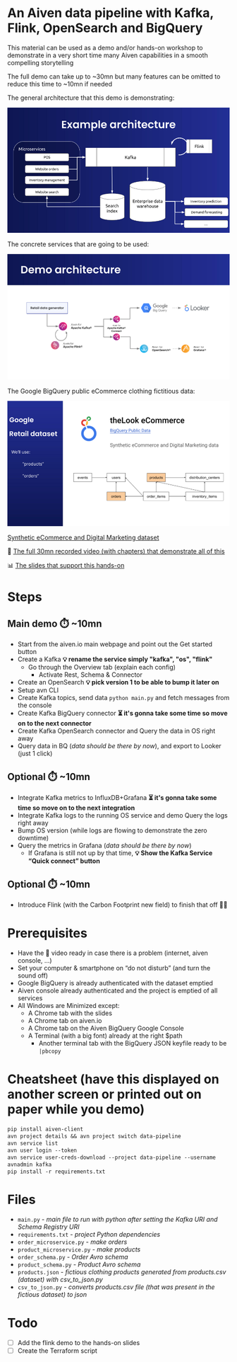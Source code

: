 # An Aiven data pipeline with Kafka, Flink, OpenSearch and BigQuery
This material can be used as a demo and/or hands-on workshop to demonstrate in a very short time many Aiven capabilities in a smooth compelling storytelling

The full demo can take up to ~30mn but many features can be omitted to reduce this time to ~10mn if needed

The general architecture that this demo is demonstrating:

![General Architecture](images/general-architecture.png)

The concrete services that are going to be used:

![Service Architecture](images/service-architecture.png)

The Google BigQuery public eCommerce clothing fictitious data:

![Google BigQuery public data](images/bq-public-data.png)

[Synthetic eCommerce and Digital Marketing dataset](https://console.cloud.google.com/marketplace/product/bigquery-public-data/thelook-ecommerce)

🎥 [The full 30mn recorded video (with chapters) that demonstrate all of this](https://video.aiven.io/watch/EDTGU4NXhYRcaHqTdGpkgS?)

📊 [The slides that support this hands-on](https://docs.google.com/presentation/d/1plMjAsLd5FfGJOJm6LiBPvBCDv3l1IPSGAolPG4f7C8/edit?usp=sharing)

# Steps
## Main demo ⏱️ ~10mn
- Start from the aiven.io main webpage and point out the Get started button
- Create a Kafka **💡 rename the service simply "kafka", "os", "flink"**
  - Go through the Overview tab (explain each config)
    - Activate Rest, Schema & Connector
- Create an OpenSearch **💡 pick version 1 to be able to bump it later on**
- Setup avn CLI
- Create Kafka topics, send data `python main.py` and fetch messages from the console
- Create Kafka BigQuery connector **⏳ it's gonna take some time so move on to the next connector**
- Create Kafka OpenSearch connector and Query the data in OS right away
- Query data in BQ (*data should be there by now*), and export to Looker (just 1 click)
## Optional ⏱️ ~10mn
- Integrate Kafka metrics to InfluxDB+Grafana **⏳ it's gonna take some time so move on to the next integration**
- Integrate Kafka logs to the running OS service and demo Query the logs right away
- Bump OS version (while logs are flowing to demonstrate the zero downtime)
- Query the metrics in Grafana (*data should be there by now*)
  - If Grafana is still not up by that time, **💡 Show the Kafka Service “Quick connect” button**
## Optional ⏱️ ~10mn
- Introduce Flink (with the Carbon Footprint new field) to finish that off 🫳🎤

# Prerequisites
- Have the 🎥 video ready in case there is a problem (internet, aiven console, ...)
- Set your computer & smartphone on “do not disturb” (and turn the sound off)
- Google BigQuery is already authenticated with the dataset emptied
- Aiven console already authenticated and the project is emptied of all services
- All Windows are Minimized except:
  - A Chrome tab with the slides
  - A Chrome tab on aiven.io
  - A Chrome tab on the Aiven BigQuery Google Console
  - A Terminal (with a big font) already at the right $path
    - Another terminal tab with the BigQuery JSON keyfile ready to be `|pbcopy`

# Cheatsheet (have this displayed on another screen or printed out on paper while you demo)
```
pip install aiven-client
avn project details && avn project switch data-pipeline
avn service list
avn user login --token
avn service user-creds-download --project data-pipeline --username avnadmin kafka
pip install -r requirements.txt
```

# Files
- `main.py` - *main file to run with python after setting the Kafka URI and Schema Registry URI*
- `requirements.txt` - *project Python dependencies*
- `order_microservice.py` - *make orders*
- `product_microservice.py` - *make products*
- `order_schema.py` - *Order Avro schema*
- `product_schema.py` - *Product Avro schema*
- `products.json` - *fictious clothing products generated from products.csv (dataset) with csv_to_json.py*
- `csv_to_json.py` - *converts products.csv file (that was present in the fictious dataset) to json*

# Todo
- [ ] Add the flink demo to the hands-on slides
- [ ] Create the Terraform script
